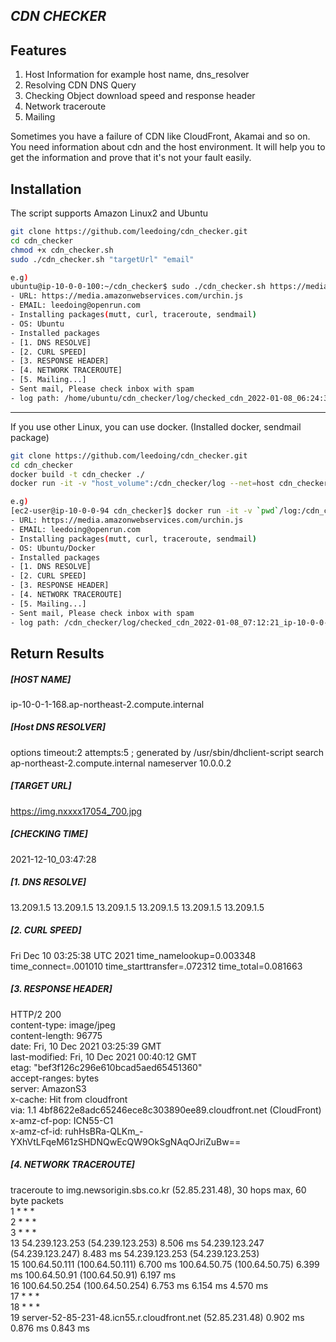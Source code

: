 ## _CDN CHECKER_

## Features
1) Host Information for example host name, dns_resolver
2) Resolving CDN DNS Query
3) Checking Object download speed and response header
4) Network traceroute
5) Mailing

Sometimes you have a failure of CDN like CloudFront, Akamai and so on.
You need information about cdn and the host environment.
It will help you to get the information and prove that it's not your fault easily.

## Installation
The script supports Amazon Linux2 and Ubuntu
```sh
git clone https://github.com/leedoing/cdn_checker.git
cd cdn_checker
chmod +x cdn_checker.sh
sudo ./cdn_checker.sh "targetUrl" "email"

e.g)
ubuntu@ip-10-0-0-100:~/cdn_checker$ sudo ./cdn_checker.sh https://media.amazonwebservices.com/urchin.js leedoing@openrun.com
- URL: https://media.amazonwebservices.com/urchin.js
- EMAIL: leedoing@openrun.com
- Installing packages(mutt, curl, traceroute, sendmail)
- OS: Ubuntu
- Installed packages
- [1. DNS RESOLVE]
- [2. CURL SPEED]
- [3. RESPONSE HEADER]
- [4. NETWORK TRACEROUTE]
- [5. Mailing...]
- Sent mail, Please check inbox with spam
- log path: /home/ubuntu/cdn_checker/log/checked_cdn_2022-01-08_06:24:37_ip-10-0-0-100.log
```
---
If you use other Linux, you can use docker. (Installed docker, sendmail package)
```sh
git clone https://github.com/leedoing/cdn_checker.git
cd cdn_checker
docker build -t cdn_checker ./
docker run -it -v "host_volume":/cdn_checker/log --net=host cdn_checker "targetUrl" "email"

e.g)
[ec2-user@ip-10-0-0-94 cdn_checker]$ docker run -it -v `pwd`/log:/cdn_checker/log --net=host cdn_checker https://media.amazonwebservices.com/urchin.js leedoing@openrun.com
- URL: https://media.amazonwebservices.com/urchin.js
- EMAIL: leedoing@openrun.com
- Installing packages(mutt, curl, traceroute, sendmail)
- OS: Ubuntu/Docker
- Installed packages
- [1. DNS RESOLVE]
- [2. CURL SPEED]
- [3. RESPONSE HEADER]
- [4. NETWORK TRACEROUTE]
- [5. Mailing...]
- Sent mail, Please check inbox with spam
- log path: /cdn_checker/log/checked_cdn_2022-01-08_07:12:21_ip-10-0-0-94.ap-northeast-2.compute.internal.log
```

## Return Results

##### [HOST NAME]
ip-10-0-1-168.ap-northeast-2.compute.internal

##### [Host DNS RESOLVER]
options timeout:2 attempts:5
; generated by /usr/sbin/dhclient-script
search ap-northeast-2.compute.internal
nameserver 10.0.0.2

##### [TARGET URL]
https://img.nxxxx17054_700.jpg

##### [CHECKING TIME]
2021-12-10_03:47:28

##### [1. DNS RESOLVE]
13.209.1.5
13.209.1.5
13.209.1.5
13.209.1.5
13.209.1.5
13.209.1.5

##### [2. CURL SPEED]
Fri Dec 10 03:25:38 UTC 2021 time_namelookup=0.003348 time_connect=.001010 time_starttransfer=.072312 time_total=0.081663


##### [3. RESPONSE HEADER]
HTTP/2 200  
content-type: image/jpeg  
content-length: 96775  
date: Fri, 10 Dec 2021 03:25:39 GMT  
last-modified: Fri, 10 Dec 2021 00:40:12 GMT  
etag: "bef3f126c296e610bcad5aed65451360"  
accept-ranges: bytes  
server: AmazonS3  
x-cache: Hit from cloudfront  
via: 1.1 4bf8622e8adc65246ece8c303890ee89.cloudfront.net (CloudFront)  
x-amz-cf-pop: ICN55-C1  
x-amz-cf-id: ruhHsBRa-QLKm_-YXhVtLFqeM61zSHDNQwEcQW9OkSgNAqOJriZuBw==  

##### [4. NETWORK TRACEROUTE]
traceroute to img.newsorigin.sbs.co.kr (52.85.231.48), 30 hops max, 60 byte packets  
1  * * *  
2  * * *  
3  * * *  
13  54.239.123.253 (54.239.123.253)  8.506 ms 54.239.123.247 (54.239.123.247)  8.483 ms 54.239.123.253 (54.239.123.253)  
15  100.64.50.111 (100.64.50.111)  6.700 ms 100.64.50.75 (100.64.50.75)  6.399 ms 100.64.50.91 (100.64.50.91)  6.197 ms  
16  100.64.50.254 (100.64.50.254)  6.753 ms  6.154 ms  4.570 ms  
17  * * *  
18  * * *  
19  server-52-85-231-48.icn55.r.cloudfront.net (52.85.231.48)  0.902 ms  0.876 ms  0.843 ms

